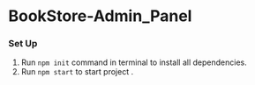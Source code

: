 # BookStore-Admin_Panel

### Set Up

1. Run `npm init` command in terminal to install all dependencies.
2. Run `npm start` to start project .
